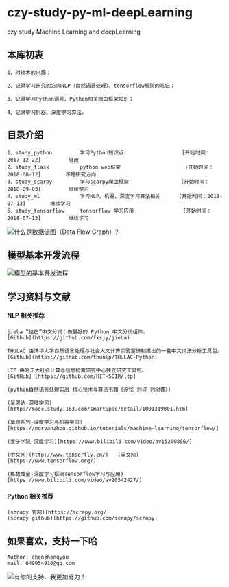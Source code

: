 # czy-study-py-ml-deepLearning

czy study Machine Learning and deepLearning

## 本库初衷

    1、对技术的兴趣；

    2、记录学习研究的方向NLP（自然语言处理）、tensorflow框架的笔记；

    3、记录学习Python语言、Python相关爬虫框架知识；

    4、记录学习机器、深度学习算法。

## 目录介绍

    1、study_python         学习Python知识点                   [开始时间：2017-12-22]         够用
    2、study_flask          python web框架                     [开始时间：2018-08-12]        不是研究方向
    3、study_scarpy         学习scarpy爬虫框架                 [开始时间：2018-09-03]         继续学习
    4、study_ml             学习NLP、机器、深度学习算法相关      [开始时间：2018-07-13]        继续学习
    5、study_tensorflow     tensorflow 学习应用                [开始时间：2018-07-13]         继续学习

![](https://github.com/andyczy/czy-study-deepLearning/blob/master/tensors_flowing.gif "什么是数据流图（Data Flow Graph）?")

## 模型基本开发流程

![](https://github.com/andyczy/czy-study-py-ml-deepLearning/blob/master/model.png "模型的基本开发流程")

## 学习资料与文献

#### NLP 相关推荐

    jieba “结巴”中文分词：做最好的 Python 中文分词组件。
    [Github](https://github.com/fxsjy/jieba)

    THULAC 由清华大学自然语言处理与社会人文计算实验室研制推出的一套中文词法分析工具包。
    [Github](https://github.com/thunlp/THULAC-Python)

    LTP 由哈工大社会计算与信息检索研究中心独立研究工具包。
    [GitHub] [https://github.com/HIT-SCIR/ltp]

    (python自然语言处理实战-核心技术与算法书籍《涂铭 刘详 刘树春》)

    (吴恩达-深度学习)[http://mooc.study.163.com/smartSpec/detail/1001319001.htm]

    (莫烦系列-深度学习与机器学习)[https://morvanzhou.github.io/tutorials/machine-learning/tensorflow/]

    (麦子学院-深度学习)[https://www.bilibili.com/video/av15200856/]

    (中文网)(http://www.tensorfly.cn/)   (英文网)[https://www.tensorflow.org/]

    (炼数成金-深度学习框架Tensorflow学习与应用)[https://www.bilibili.com/video/av20542427/]

#### Python 相关推荐

    (scrapy 官网)[https://scrapy.org/]
    (scrapy github)[https://github.com/scrapy/scrapy]

## 如果喜欢，支持一下哈

    Author: chenzhengyou
    mail: 649954910@qq.com

![](https://github.com/andyczy/czy-study-deepLearning/blob/master/vxz.jpg "有你的支持、我更加努力！")
